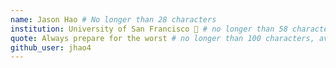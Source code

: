 ```yaml
---
name: Jason Hao # No longer than 28 characters
institution: University of San Francisco 🚩 # no longer than 58 characters
quote: Always prepare for the worst # no longer than 100 characters, avoid using quotes(") to guarantee the format remains the same.
github_user: jhao4
---
```

